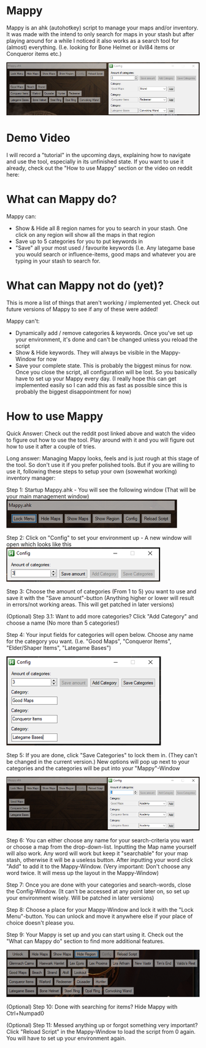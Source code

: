 # Mappy

Mappy is an ahk (autohotkey) script to manage your maps and/or inventory. It was made with the intend to only search for maps in your stash but after playing around for a while I noticed it also works as a search tool for (almost) everything. (I.e. looking for Bone Helmet or ilvl84 items or Conqueror items etc.)

![Image of Mappy](images/Mappy.PNG)

# Demo Video

I will record a "tutorial" in the upcoming days, explaining how to navigate and use the tool, especially in its unfinished state. If you want to use it already, check out the "How to use Mappy" section or the video on reddit here: 

# What can Mappy do?

Mappy can:
- Show & Hide all 8 region names for you to search in your stash. One click on any region will show all the maps in that region
- Save up to 5 categories for you to put keywords in
- "Save" all your most used / favourite keywords (I.e. Any lategame base you would search or influence-items, good maps and whatever you are typing in your stash to search for.

# What can Mappy not do (yet)?
This is more a list of things that aren't working / implemented yet. Check out future versions of Mappy to see if any of these were added!

Mappy can't:
- Dynamically add / remove categories & keywords. Once you've set up your environment, it's done and can't be changed unless you reload the script
- Show & Hide keywords. They will always be visible in the Mappy-Window for now
- Save your complete state. This is probably the biggest minus for now. Once you close the script, all configuration will be lost. So you basically have to set up your Mappy every day. (I really hope this can get implemented easily so I can add this as fast as possible since this is probably the biggest disappointment for now)


# How to use Mappy
Quick Answer: Check out the reddit post linked above and watch the video to figure out how to use the tool. Play around with it and you will figure out how to use it after a couple of tries.

Long answer: Managing Mappy looks, feels and is just rough at this stage of the tool. So don't use it if you prefer polished tools. But if you are willing to use it, following these steps to setup your own (sowewhat working) inventory manager:

Step 1: Startup Mappy.ahk - You will see the following window (That will be your main management window)
![Image of Mappy at startup](images/Mappy_Startup.PNG)

Step 2: Click on "Config" to set your environment up - A new window will open which looks like this
![Image of Config at startup](images/Config_Startup.PNG)

Step 3: Choose the amount of categories (From 1 to 5) you want to use and save it with the "Save amount"-button (Anything higher or lower will result in errors/not working areas. This will get patched in later versions)

(Optional) Step 3.1: Want to add more categories? Click "Add Category" and choose a name (No more than 5 categories!)

Step 4: Your input fields for categories will open below. Choose any name for the category you want.  (I.e. "Good Maps", "Conqueror Items", "Elder/Shaper Items", "Lategame Bases")

![Image of Category amount](images/Config_ChooseCategory.PNG)

Step 5: If you are done, click "Save Categories" to lock them in. (They can't be changed in the current version.) New options will pop up next to your categories and the categories will be put into your "Mappy"-Window

![Image of Category + Keyword options](images/Mappy_CategoriesChosen.PNG)

Step 6: You can either choose any name for your search-criteria you want or choose a map from the drop-down-list. Inputting the Map name yourself will also work. Any word will work but keep it "searchable" for your map stash, otherwise it will be a useless button. After inputting your word click "Add" to add it to the Mappy-Window. (Very important: Don't choose any word twice. It will mess up the layout in the Mappy-Window)

Step 7: Once you are done with your categories and search-words, close the Config-Window. (It can't be accessed at any point later on, so set up your environment wisely. Will be patched in later versions)

Step 8: Choose a place for your Mappy-Window and lock it with the "Lock Menu"-button. You can unlock and move it anywhere else if your place of choice doesn't please you. 

Step 9: Your Mappy is set up and you can start using it. Check out the "What can Mappy do" section to find more additional features.

![Image of Mappy done](images/Mappy_Final.PNG)

(Optional) Step 10: Done with searching for items? Hide Mappy with Ctrl+Numpad0

(Optional) Step 11: Messed anything up or forgot something very important? Click "Reload Script" in the Mappy-Window to load the script from 0 again. You will have to set up your environment again.
